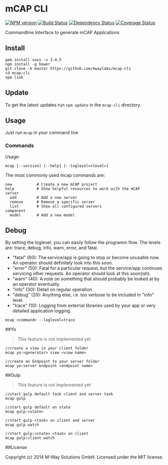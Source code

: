# mCAP CLI
[![NPM version][npm-image]][npm-url] [![Build Status][travis-image]][travis-url] [![Dependency Status][daviddm-url]][daviddm-image] [![Coverage Status][coveralls-image]][coveralls-url]

Commandline Interface to generate mCAP Applications



## Install

```
gem install sass -v 3.4.5
npm install -g bower
git clone -b master https://github.com/mwaylabs/mcap-cli
cd mcap-cli
npm link
```

## Update

To get the latest updates run `npm update` in the `mcap-cli` directory.



## Usage

Just run `mcap` in your command line



### Commands

Usage:
```
mcap [--version] [--help] [--loglevel=<level>]
```

The most commonly used mcap commands are:
```
new           # Create a new mCAP project
help          # Show helpful resources to work with the mCAP
server
  add         # Add a new server
  remove      # Remove a specific server
  list        # Show all configured servers
component
  model       # Add a new model
```



## Debug

By setting the loglevel, you can easily follow the programm flow. The levels are: trace, debug, info, warn, error, and fatal.

- "fatal" (60): The service/app is going to stop or become unusable now. An operator should definitely look into this soon.
- "error" (50): Fatal for a particular request, but the service/app continues servicing other requests. An operator should look at this soon(ish).
- "warn" (40): A note on something that should probably be looked at by an operator eventually.
- "info" (30): Detail on regular operation.
- "debug" (20): Anything else, i.e. too verbose to be included in "info" level.
- "trace" (10): Logging from external libraries used by your app or very detailed application logging.

```
mcap <command> --loglevel=trace
```



##Yo

> This feature is not implemented yet

````
//create a view in your client folder
mcap yo:<generator> view <view name>

//create an Endpoint to your server folder
mcap yo:server endpoint <endpoint name>
````



##Gulp

> This feature is not implemented yet

````
//start gulp default task client and server task
mcap gulp

//start gulp default on state
mcap gulp:<state>

//start gulp <task> on client and server
mcap gulp watch

//start gulp:<state> <task> on client
mcap gulp:client watch

````



##License

Copyright (c) 2014 M-Way Solutions GmbH. Licensed under the MIT license.



[npm-url]: https://npmjs.org/package/mcap-cli
[npm-image]: https://badge.fury.io/js/mcap-cli.svg
[travis-url]: https://travis-ci.org/mwaylabs/mcap-cli
[travis-image]: https://travis-ci.org/mwaylabs/mcap-cli.svg?branch=master
[daviddm-url]: https://david-dm.org/mwaylabs/mcap-cli.svg?theme=shields.io
[daviddm-image]: https://david-dm.org/mwaylabs/mcap-cli
[coveralls-url]: https://coveralls.io/r/mwaylabs/mcap-cli
[coveralls-image]: https://coveralls.io/repos/mwaylabs/mcap-cli/badge.png
